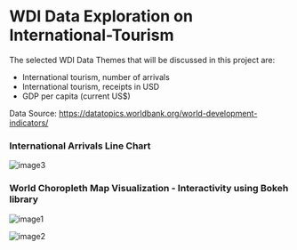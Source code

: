 # WDI Data Exploration on International-Tourism


The selected WDI Data Themes that will be discussed in this project are: 

*   International tourism, number of arrivals
*   International tourism, receipts in USD
*   GDP per capita (current US$)


Data Source: https://datatopics.worldbank.org/world-development-indicators/




### International Arrivals Line Chart
![image3](https://github.com/YanyingJiangUmich/WDI_Data_InternationalTourism/blob/main/image3.png)



### World Choropleth Map Visualization - Interactivity using Bokeh library






![image1](https://github.com/YanyingJiangUmich/WDI_Data_InternationalTourism/blob/main/image1.png)





![image2](https://github.com/YanyingJiangUmich/WDI_Data_InternationalTourism/blob/main/image2.png)
